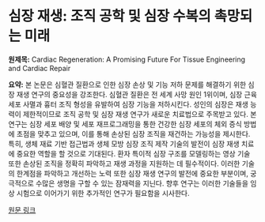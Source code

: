 # 심장 재생: 조직 공학 및 심장 수복의 촉망되는 미래

**원제목:** Cardiac Regeneration: A Promising Future For Tissue Engineering and Cardiac Repair

**요약:** 본 논문은 심혈관 질환으로 인한 심장 손상 및 기능 저하 문제를 해결하기 위한 심장 재생 연구의 중요성을 강조한다. 심혈관 질환은 전 세계 사망 원인 1위이며, 심장 근육 세포 사멸과 흉터 조직 형성을 유발하여 심장 기능을 저하시킨다.  성인의 심장은 재생 능력이 제한적이므로 조직 공학 및 심장 재생 연구가 새로운 치료법으로 주목받고 있다.  본 연구는 심장 세포 배양 및 세포 재프로그래밍을 통한 건강한 심장 세포의 체외 증식 방법에 초점을 맞추고 있으며, 이를 통해 손상된 심장 조직을 재건하는 가능성을 제시한다.  특히, 생체 재료 기반 접근법과 생체 모방 심장 조직 제작 기술의 발전이 심장 재생 치료에 중요한 역할을 할 것으로 기대된다. 환자 특이적 심장 구조를 모델링하는 영상 기술 또한 손상된 조직을 정확히 파악하고 재생 과정을 지원하는 데 필수적이다.  이러한 기술의 한계점을 파악하고 개선하는 노력 또한 심장 재생 연구의 발전에 중요한 부분이며,  궁극적으로 수많은 생명을 구할 수 있는 잠재력을 지닌다.  향후 연구는 이러한 기술들을 임상 시험으로 이어가기 위한 추가적인 연구가 필요함을 시사한다.

[원문 링크](https://journals.library.columbia.edu/index.php/cusj/article/download/12977/7766)
